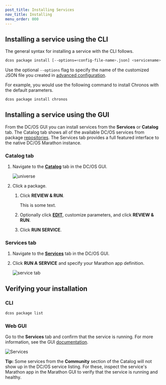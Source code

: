 ```yaml
---
post_title: Installing Services
nav_title: Installing
menu_order: 000
---
```


## Installing a service using the CLI

The general syntax for installing a service with the CLI follows.

```bash
dcos package install [--options=<config-file-name>.json] <servicename>
```

Use the optional `--options` flag to specify the name of the customized JSON file you created in [advanced configuration](/docs/1.11/deploying-services/config-universe-service/).

For example, you would use the following command to install Chronos with the default parameters.

```bash
dcos package install chronos
```

## Installing a service using the GUI

From the DC/OS GUI you can install services from the **Services** or **Catalog** tab. The Catalog tab shows all of the available DC/OS services from package [repositories](/docs/1.11/administering-clusters/repo/). The Services tab provides a full featured interface to the native DC/OS Marathon instance.


### Catalog tab

1.  Navigate to the [**Catalog**](/docs/1.11/gui/#catalog) tab in the DC/OS GUI.

    ![universe](/docs/1.11/img/ui-dashboard-catalog.png)

2.  Click a package.
    1. Click **REVIEW & RUN**.

       This is some text.

    2. Optionally click [**EDIT**](/docs/1.11/deploying-services/config-universe-service/), customize parameters, and click **REVIEW & RUN**.
    3. Click **RUN SERVICE**.

### Services tab

1.  Navigate to the [**Services**](/docs/1.11/gui/#services) tab in the DC/OS GUI.
1.  Click **RUN A SERVICE** and specify your Marathon app definition.

    ![service tab](/docs/1.11/img/run-a-service.png)

## Verifying your installation

### CLI

```bash
dcos package list
```

### Web GUI

Go to the **Services** tab and confirm that the service is running. For more information, see the GUI [documentation](/docs/1.11/gui/#services).

![Services](/docs/1.11/img/tweeter-services6.png)

**Tip:** Some services from the **Community** section of the Catalog will not show up in the DC/OS service listing. For these, inspect the service's Marathon app in the Marathon GUI to verify that the service is running and healthy.
